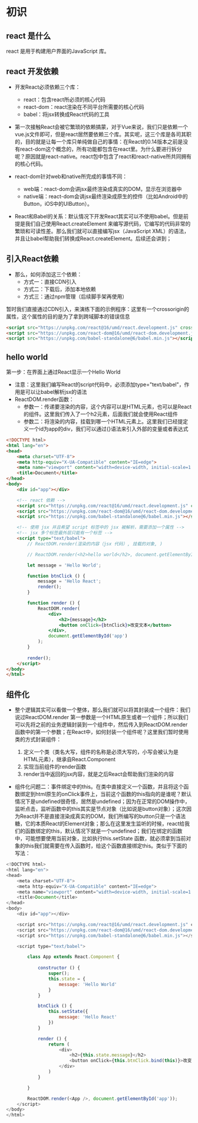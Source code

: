 # 初识

## react 是什么

react 是用于构建用户界面的JavaScript 库。

## react 开发依赖

* 开发React必须依赖三个库：
    * react：包含react所必须的核心代码
    * react-dom：react渲染在不同平台所需要的核心代码
    * babel：将jsx转换成React代码的工具

* 第一次接触React会被它繁琐的依赖搞蒙，对于Vue来说，我们只是依赖一个vue.js文件即可，但是react居然要依赖三个库。其实呢，这三个库是各司其职的，目的就是让每一个库只单纯做自己的事情：在React的0.14版本之前是没有react-dom这个概念的，所有功能都包含在react里。为什么要进行拆分呢？原因就是react-native。react包中包含了react和react-native所共同拥有的核心代码。

* react-dom针对web和native所完成的事情不同：
    * web端：react-dom会讲jsx最终渲染成真实的DOM，显示在浏览器中
    * native端：react-dom会讲jsx最终渲染成原生的控件（比如Android中的Button，iOS中的UIButton）。

* React和Babel的关系：默认情况下开发React其实可以不使用babel。但是前提是我们自己使用React.createElement 来编写源代码，它编写的代码非常的繁琐和可读性差。那么我们就可以直接编写jsx（JavaScript XML）的语法，并且让babel帮助我们转换成React.createElement。后续还会讲到；

## 引入React依赖

* 那么，如何添加这三个依赖：
    * 方式一：直接CDN引入
    * 方式二：下载后，添加本地依赖
    * 方式三：通过npm管理（后续脚手架再使用）

暂时我们直接通过CDN引入，来演练下面的示例程序：这里有一个crossorigin的属性，这个属性的目的是为了拿到跨域脚本的错误信息

```html
<script src="https://unpkg.com/react@16/umd/react.development.js" crossorigin></script>
<script src="https://unpkg.com/react-dom@16/umd/react-dom.development.js" crossorigin></script>
<script src="https://unpkg.com/babel-standalone@6/babel.min.js"></script>
```

## hello world

第一步：在界面上通过React显示一个Hello World

* 注意：这里我们编写React的script代码中，必须添加type="text/babel"，作用是可以让babel解析jsx的语法
* ReactDOM.render函数：
    * 参数一：传递要渲染的内容，这个内容可以是HTML元素，也可以是React的组件。这里我们传入了一个h2元素，后面我们就会使用React组件
    * 参数二：将渲染的内容，挂载到哪一个HTML元素上。这里我们已经提定义一个id为app的div，我们可以通过{}语法来引入外部的变量或者表达式

```html
<!DOCTYPE html>
<html lang="en">
<head>
    <meta charset="UTF-8">
    <meta http-equiv="X-UA-Compatible" content="IE=edge">
    <meta name="viewport" content="width=device-width, initial-scale=1.0">
    <title>Document</title>
</head>
<body>
    <div id="app"></div>

    <!-- react 依赖 -->
    <script src="https://unpkg.com/react@16/umd/react.development.js" crossorigin></script>
    <script src="https://unpkg.com/react-dom@16/umd/react-dom.development.js" crossorigin></script>
    <script src="https://unpkg.com/babel-standalone@6/babel.min.js"></script>

    <!-- 使用 jsx 并且希望 script 标签中的 jsx 被解析，需要添加一个属性 -->
    <!-- jsx 多个标签最外层只能有一个标签 -->
    <script type="text/babel">
        // ReactDOM.render(渲染的内容（jsx 代码）, 挂载的对象, )

        // ReactDOM.render(<h2>hello world</h2>, document.getElementById('app'));

        let message = 'Hello World';

        function btnClick () {
            message = 'Hello React';
            render();
        }

        function render () {
            ReactDOM.render(
                <div>
                    <h2>{message}</h2>
                    <button onClick={btnClick}>改变文本</button>
                </div>, 
                document.getElementById('app')
            );
        }
        
        render();
    </script>
</body>
</html>
```

## 组件化

* 整个逻辑其实可以看做一个整体，那么我们就可以将其封装成一个组件：我们说过ReactDOM.render 第一参数是一个HTML原生或者一个组件；所以我们可以先将之前的业务逻辑封装到一个组件中，然后传入到ReactDOM.render 函数中的第一个参数；在React中，如何封装一个组件呢？这里我们暂时使用类的方式封装组件：
    1. 定义一个类（类名大写，组件的名称是必须大写的，小写会被认为是HTML元素），继承自React.Component
    2. 实现当前组件的render函数
    3. render当中返回的jsx内容，就是之后React会帮助我们渲染的内容

* 组件化问题二：事件绑定中的this。在类中直接定义一个函数，并且将这个函数绑定到html原生的onClick事件上，当前这个函数的this指向的是谁呢？默认情况下是undefined很奇怪，居然是undefined；因为在正常的DOM操作中，监听点击，监听函数中的this其实是节点对象（比如说是button对象）；这次因为React并不是直接渲染成真实的DOM，我们所编写的button只是一个语法糖，它的本质React的Element对象；那么在这里发生监听的时候，react给我们的函数绑定的this，默认情况下就是一个undefined；我们在绑定的函数中，可能想要使用当前对象，比如执行this.setState 函数，就必须拿到当前对象的this我们就需要在传入函数时，给这个函数直接绑定this。类似于下面的写法： 

```js
<!DOCTYPE html>
<html lang="en">
<head>
    <meta charset="UTF-8">
    <meta http-equiv="X-UA-Compatible" content="IE=edge">
    <meta name="viewport" content="width=device-width, initial-scale=1.0">
    <title>Document</title>
</head>
<body>
    <div id="app"></div>

    <script src="https://unpkg.com/react@16/umd/react.development.js" crossorigin></script>
    <script src="https://unpkg.com/react-dom@16/umd/react-dom.development.js" crossorigin></script>
    <script src="https://unpkg.com/babel-standalone@6/babel.min.js"></script>

    <script type="text/babel">

        class App extends React.Component {
            
            constructor () {
                super();
                this.state = {
                    message: 'Hello World'
                }
            }

            btnClick () {
                this.setState({
                    message: 'Hello React'
                })
            }

            render () {
                return (
                    <div>
                        <h2>{this.state.message}</h2>
                        <button onClick={this.btnClick.bind(this)}>改变文本</button>
                    </div>
                )
            }

        }

        ReactDOM.render(<App />, document.getElementById('app'));
    </script>
</body>
</html>
```

